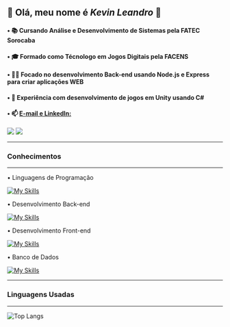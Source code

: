 ## 🔷 Olá, meu nome é _Kevin Leandro_ 🔷

#### • 📚     **Cursando Análise e Desenvolvimento de Sistemas pela FATEC Sorocaba**
#### • 🎓     **Formado como Técnologo em Jogos Digitais pela FACENS**
#### • 👨‍💻     **Focado no desenvolvimento Back-end usando Node.js e Express para criar aplicações WEB**
#### • 👾     **Experiência com desenvolvimento de jogos em Unity usando C#**

#### • 📫 **<ins>E-mail e LinkedIn:</ins>** <div>
<a href = "mailto:kevincaireleandro@hotmail.com"><img loading="lazy" src="https://img.shields.io/badge/Gmail-D14836?style=for-the-badge&logo=gmail&logoColor=white" target="_blank"></a>
<a href="https://www.linkedin.com/in/kvnleandro" target="_blank"><img loading="lazy" src="https://img.shields.io/badge/-LinkedIn-%230077B5?style=for-the-badge&logo=linkedin&logoColor=white" target="_blank"></a>   
</div>

---

### Conhecimentos

---

• Linguagens de Programação

[![My Skills](https://skillicons.dev/icons?i=c,cs,java,python,js&theme=light)](https://skillicons.dev)

• Desenvolvimento Back-end

[![My Skills](https://skillicons.dev/icons?i=nodejs,express)](https://skillicons.dev)

• Desenvolvimento Front-end

[![My Skills](https://skillicons.dev/icons?i=html,css)](https://skillicons.dev)

• Banco de Dados

[![My Skills](https://skillicons.dev/icons?i=mysql,mongodb)](https://skillicons.dev) 

---

### Linguagens Usadas

---

![Top Langs](https://github-readme-stats.vercel.app/api/top-langs/?username=TheKrauser&layout=compact&hide=glsl,hlsl,shaderlab&exclude_repo=Jay_TurnBasedRPG,TesteLIGA,CursoGit)

<!--
**TheKrauser/TheKrauser** is a ✨ _special_ ✨ repository because its `README.md` (this file) appears on your GitHub profile.

Here are some ideas to get you started:

- 🔭 I’m currently working on ...
- 🌱 I’m currently learning ...
- 👯 I’m looking to collaborate on ...
- 🤔 I’m looking for help with ...
- 💬 Ask me about ...
- 📫 How to reach me: ...
- 😄 Pronouns: ...
- ⚡ Fun fact: ...
-->
